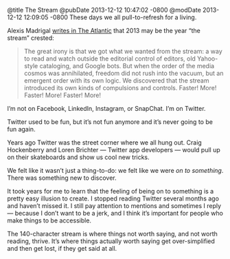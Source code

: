 @title The Stream
@pubDate 2013-12-12 10:47:02 -0800
@modDate 2013-12-12 12:09:05 -0800
These days we all pull-to-refresh for a living.

Alexis Madrigal [writes in The Atlantic](http://www.theatlantic.com/technology/archive/2013/12/2013-the-year-the-stream-crested/282202/) that 2013 may be the year “the stream” crested:

>The great irony is that we got what we wanted from the stream: a way to read and watch outside the editorial control of editors, old Yahoo-style cataloging, and Google bots. But when the order of the media cosmos was annihilated, freedom did not rush into the vacuum, but an emergent order with its own logic. We discovered that the stream introduced its own kinds of compulsions and controls. Faster! More! Faster! More! Faster! More!

I’m not on Facebook, LinkedIn, Instagram, or SnapChat. I’m on Twitter.

Twitter used to be fun, but it’s not fun anymore and it’s never going to be fun again.

Years ago Twitter was the street corner where we all hung out. Craig Hockenberry and Loren Brichter — Twitter app developers — would pull up on their skateboards and show us cool new tricks.

We felt like it wasn’t just a thing-to-do: we felt like we were *on to something*. There was something new to discover.

It took years for me to learn that the feeling of being on to something is a pretty easy illusion to create. I stopped reading Twitter several months ago and haven’t missed it. I still pay attention to mentions and sometimes I reply — because I don’t want to be a jerk, and I think it’s important for people who make things to be accessible.

The 140-character stream is where things not worth saying, and not worth reading, thrive. It’s where things actually worth saying get over-simplified and then get lost, if they get said at all.

